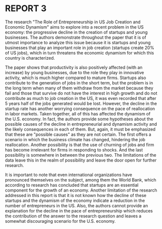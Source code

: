 # REPORT 3
The research "The Role of Entrepreneurship in US Job Creation and Economic Dynamism" aims to explore into a recent problem in the US economy: the progressive decline in the creation of startups and young businesses. The authors demonstrate throughout the paper that it is of utmost importance to analyze this issue because it is startups and young businesses that play an important role in job creation (startups create 20% of US jobs), which in turn threatens the economic dynamism for which this country is characterized. 

The paper shows that productivity is also positively affected (with an increase) by young businesses, due to the role they play in innovative activity, which is much higher compared to mature firms. Startups also contribute to the generation of jobs in the short term, but the problem is in the long term when many of them withdraw from the market because they fail and those that survive do not have the interest in high growth and do not contribute as much to job creation in the US, it was even recorded that after 5 years half of the jobs generated would be lost. However, the decline in the startup rate has another worrying consequence on the pace of reallocation in labor markets. Taken together, all of this has affected the dynamism of the U.S. economy. In fact, the authors provide some hypotheses about the possible causes of the decline in entrepreneurial and dynamism activity and the likely consequences in each of them. But, again, it must be emphasized that these are "possible causes" as they are not certain. The first offers a scenario in which the business climate has changed, hindering the job reallocation. Another possibility is that the use of churning of jobs and firm has become irrelevant for firms in responding to shocks. And the last possibility is somewhere in between the previous two. The limitations of the data leave this in the realm of possibility and leave the door open for further research.

It is important to note that even international organizations have pronounced themselves on the subject, among them the World Bank, which according to research has concluded that startups are an essential component for the growth of an economy. Another limitation of the research addressed in this report is that it is not known how the decline of these startups and the dynamism of the economy indicate a reduction in the number of entrepreneurs in the US. Also, the authors cannot provide an explanation for the decline in the pace of entrepreneurship which reduces the contribution of the answer to the research question and leaves a somewhat discouraging scenario for the U.S. economy.
